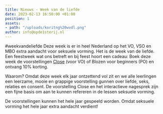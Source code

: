 ```yaml
---
title: Nieuws - Week van de liefde
date: 2023-02-13 16:50:00 +01:00
position: 1
assets:
- path: "/uploads/koritng%20wvdl.png"
author: info@opde1sterij.nl
---
```


#weekvandeliefde Deze week is er in heel Nederland op het VO, VSO en MBO extra aandacht voor seksuele vorming. Het is de week van de liefde. Een feestweek wat ons betreft en bij feest hoort een cadeau: Boek deze week de voorstellingen [Close](https://www.opde1sterij.nl/theatergroep-zwerm/close/) (voor VO) of Blozen voor beginners (PO) en ontvang 10% korting. 

Waarom? Omdat deze week elk jaar ontzettend vol zit en we alle leerlingen een leerzame, mooie en grappige voorstelling gunnen over liefde, seks, relaties en consent. De voorstelling Close en het interactieve nagesprek zijn een fijne basis om aan te kunnen refereren in de lessen seksuele vorming.

De voorstellingen kunnen het hele jaar gespeeld worden. Omdat seksuele vorming het hele jaar extra aandacht verdient!
